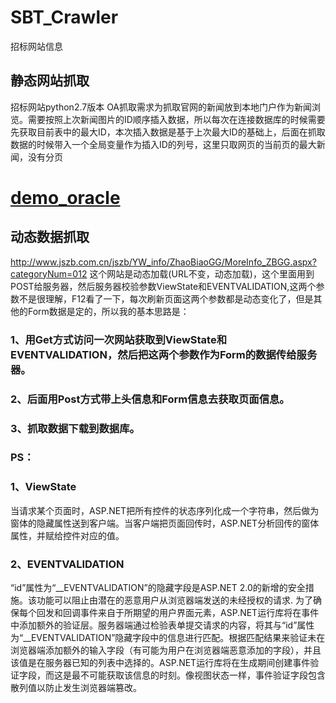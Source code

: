 # SBT_Crawler
招标网站信息
## 静态网站抓取  
招标网站python2.7版本
OA抓取需求为抓取官网的新闻放到本地门户作为新闻浏览。需要按照上次新闻图片的ID顺序插入数据，所以每次在连接数据库的时候需要先获取目前表中的最大ID，本次插入数据是基于上次最大ID的基础上，后面在抓取数据的时候带入一个全局变量作为插入ID的列号，这里只取网页的当前页的最大新闻，没有分页  
# [demo_oracle](https://github.com/huangzy97/SBT_Crawler/blob/master/OA_Crawler)  
## 动态数据抓取  
http://www.jszb.com.cn/jszb/YW_info/ZhaoBiaoGG/MoreInfo_ZBGG.aspx?categoryNum=012
这个网站是动态加载(URL不变，动态加载)，这个里面用到POST给服务器，然后服务器校验参数ViewState和EVENTVALIDATION,这两个参数不是很理解，F12看了一下，每次刷新页面这两个参数都是动态变化了，但是其他的Form数据是定的，所以我的基本思路是：  
### 1、用Get方式访问一次网站获取到ViewState和EVENTVALIDATION，然后把这两个参数作为Form的数据传给服务器。  
### 2、后面用Post方式带上头信息和Form信息去获取页面信息。  
### 3、抓取数据下载到数据库。  
### PS：  
### 1、ViewState  
当请求某个页面时，ASP.NET把所有控件的状态序列化成一个字符串，然后做为窗体的隐藏属性送到客户端。当客户端把页面回传时，ASP.NET分析回传的窗体属性，并赋给控件对应的值。  
### 2、EVENTVALIDATION  
“id”属性为“__EVENTVALIDATION”的隐藏字段是ASP.NET 2.0的新增的安全措施。该功能可以阻止由潜在的恶意用户从浏览器端发送的未经授权的请求.
为了确保每个回发和回调事件来自于所期望的用户界面元素，ASP.NET运行库将在事件中添加额外的验证层。服务器端通过检验表单提交请求的内容，将其与“id”属性为“__EVENTVALIDATION”隐藏字段中的信息进行匹配。根据匹配结果来验证未在浏览器端添加额外的输入字段（有可能为用户在浏览器端恶意添加的字段），并且该值是在服务器已知的列表中选择的。ASP.NET运行库将在生成期间创建事件验证字段，而这是最不可能获取该信息的时刻。像视图状态一样，事件验证字段包含散列值以防止发生浏览器端篡改。  
